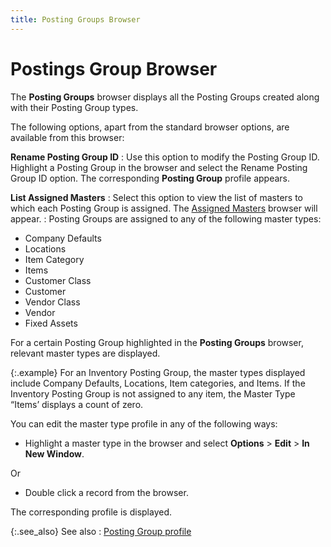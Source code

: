 ```yaml
---
title: Posting Groups Browser
---
```


# Postings Group Browser


The **Posting Groups** browser displays  all the Posting Groups created along with their Posting Group types.


The following options, apart from the standard browser options, are  available from this browser:


**Rename Posting Group ID**
: Use this option to modify the Posting Group ID.  Highlight a Posting Group in the browser and select the Rename Posting  Group ID option. The corresponding **Posting 
 Group** profile appears.


**List Assigned Masters**
: Select this option to view the list of masters to  which each Posting Group is assigned. The [Assigned  Masters]({{site.sc_baseurl}}/misc/assigned_masters_browser_posting_group_brow_setup_comp.html) browser will appear.
: Posting Groups are assigned to any of the following  master types:

- Company Defaults
- Locations
- Item Category
- Items
- Customer Class
- Customer
- Vendor Class
- Vendor
- Fixed Assets



For a certain Posting Group highlighted in the **Posting 
 Groups** browser, relevant master types are displayed.


{:.example}
For an Inventory Posting Group, the master  types displayed include Company Defaults, Locations, Item categories,  and Items. If the Inventory Posting Group is not assigned to any item,  the Master Type “Items’ displays a count of zero.


You can edit the master type profile in any of the following ways:

- Highlight a master  type in the browser and select **Options**  > **Edit** > **In 
 New Window**.



Or

- Double click a  record from the browser.



The corresponding profile is displayed.


{:.see_also}
See also
: [Posting  Group profile]({{site.sc_baseurl}}/options/acc-info/posting-group/posting_group_profile_accounting_setup.html)
